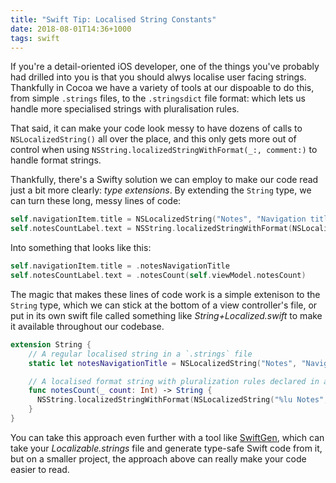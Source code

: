 ```yaml
---
title: "Swift Tip: Localised String Constants"
date: 2018-08-01T14:36+1000
tags: swift
---
```


If you're a detail-oriented iOS developer, one of the things you've probably had drilled into you is that you should alwys localise user facing strings. Thankfully in Cocoa we have a variety of tools at our dispoable to do this, from simple `.strings` files, to the `.stringsdict` file format: which lets us handle more specialised strings with pluralisation rules.

That said, it can make your code look messy to have dozens of calls to `NSLocalizedString()` all over the place, and this only gets more out of control when using `NSString.localizedStringWithFormat(_:, comment:)` to handle format strings.

Thankfully, there's a Swifty solution we can employ to make our code read just a bit more clearly: _type extensions_. By extending the `String` type, we can turn these long, messy lines of code:

```swift
self.navigationItem.title = NSLocalizedString("Notes", "Navigation title for the notes screen")
self.notesCountLabel.text = NSString.localizedStringWithFormat(NSLocalizedString("%lu Notes", comment: "The number of notes"), self.viewModel.notesCount)
```

Into something that looks like this:

```swift
self.navigationItem.title = .notesNavigationTitle
self.notesCountLabel.text = .notesCount(self.viewModel.notesCount)
```

The magic that makes these lines of code work is a simple extenison to the `String` type, which we can stick at the bottom of a view controller's file, or put in its own swift file called something like _String+Localized.swift_ to make it available throughout our codebase.

```swift
extension String {
    // A regular localised string in a `.strings` file
    static let notesNavigationTitle = NSLocalizedString("Notes", "Navigation title for the notes screen")

    // A localised format string with pluralization rules declared in a `.stringsdict` file
    func notesCount(_ count: Int) -> String {
      NSString.localizedStringWithFormat(NSLocalizedString("%lu Notes", comment: "The number of notes"), count)
    }
}
```

You can take this approach even further with a tool like [SwiftGen][swiftgen], which can take your _Localizable.strings_ file and generate type-safe Swift code from it, but on a smaller project, the approach above can really make your code easier to read.

[swiftgen]: https://github.com/SwiftGen/SwiftGen
